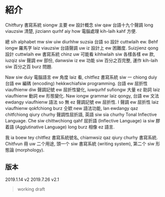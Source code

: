 # 紹介

Chitftury 書寫系統 siongw 主要 ew 設計概念 siw qaw 台語十九个聲調 long viauzsiw 清楚, jizciann qurhf aiy how 電腦處理 kih-laih kahf 方便.

總 sih alphabet mw siw uiw diurhhw suzsia 台語 so 設計 cuttwlaih ew. Behf iongw 羅馬字 laiz viauzsiw 台語聲調 uw iz 設計上 ew 困難度. Suizjienz qong 設計 cuttwlaih ew 書寫系統 chinz uw 可能看 kihhwlaih siw 各樣各樣 ew 款, iuzqiz siw 聲調 ew 部份, danwsiw iz ew 功能 siw 百分之百完整, 運作 kih-laih siw 百分之百 burz 問題.

Naw siw duiy 電腦語言 ew 角度 laiz 看, chitflez 書寫系統 siw 一 chiong duiy 台語 ew 編碼 (encoding) hekkwchiafsiw programming. 台語 ew 屈折性 viaufhienw diw 聲調記號 ew 屈折性變化, iuwqurhf sufiongw 大量 ez 助詞 laiz viaufhienw 動詞 ew 形態變化. Naw iongw grammar laiz qongy, 台語 ew 文法 ewdangy viaufhienw 語法 so 無 ez 聲調記號 ew 屈折性. I 聲調 ew 屈折性 laiz viaufhienw qokfchiong burz 仝欵 new 語法功能, lan ewdangy qaz chitfchiong qiury churhy 聲調性屈折語, 英語 siw sia churhy Tonal Inflective Language. Che siw chittwchiong qahf 屈折語 (Inflective Language) ia siw 膠着語 (Agglutinative Language) long burz 相像 ez 語言.

我 ia boew tey chitflez 書寫系統號名, chiamwsiz qaz qiury churhy 書寫系統. Chitfvun 冊 uw 二个用途, 頭一个 siw 書寫系統 (writing system), 第二个 siw 形態論 (morphology).

## 版本

2019.1.14 v2
2019.7.26 v2.1

> working draft

